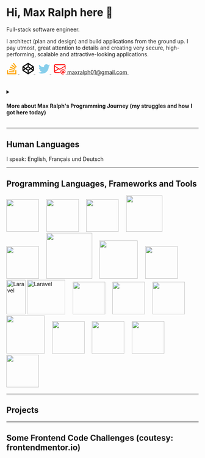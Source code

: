 # Hi, Max Ralph here 👋

Full-stack software engineer.

I architect (plan and design) and build applications from the ground up. I pay utmost, great attention to details and creating very secure, high-performing, scalable and attractive-looking applications.

<div>
    <a href="https://stackoverflow.com/users/15151841/maximillian-raphaels"><svg xmlns="http://www.w3.org/2000/svg" width="30" height="30" fill="orange" class="bi bi-stack-overflow" viewBox="0 0 16 16"><path d="M12.412 14.572V10.29h1.428V16H1v-5.71h1.428v4.282h9.984z"/><path d="M3.857 13.145h7.137v-1.428H3.857v1.428zM10.254 0 9.108.852l4.26 5.727 1.146-.852L10.254 0zm-3.54 3.377 5.484 4.567.913-1.097L7.627 2.28l-.914 1.097zM4.922 6.55l6.47 3.013.603-1.294-6.47-3.013-.603 1.294zm-.925 3.344 6.985 1.469.294-1.398-6.985-1.468-.294 1.397z"/></svg>
    </a> &nbsp;
    <a href="https://codepen.io/maxralph"><svg width="30" height="30" fill="white" viewBox="0 0 128 128"><path d="M125.571 39.926l-58.5-39c-1.997-1.23-4.128-1.24-6.142 0l-58.5 39C.929 40.926 0 42.712 0 44.497v39c0 1.786.929 3.572 2.429 4.571l58.5 39.006c1.996 1.229 4.128 1.24 6.142 0l58.5-39.006c1.5-.999 2.429-2.785 2.429-4.57v-39c0-1.786-.929-3.572-2.429-4.572zm-56.07-24.144l43.07 28.715-19.214 12.858L69.5 41.425V15.784zm-11.001 0v25.644L34.642 57.354 15.428 44.498 58.5 15.782zm-47.5 39l13.786 9.215L11 73.212v-18.43zm47.5 57.43L15.428 83.497 34.642 70.64 58.5 86.569v25.643zM64 76.997l-19.428-13 19.428-13 19.428 13-19.428 13zm5.5 35.215V86.569L93.357 70.64l19.214 12.857-43.07 28.715zm47.5-39l-13.786-9.215L117 54.783v18.429z" fill="#000"></path></svg>
    </a> &nbsp;
    <a href="https://twitter.com/jsuis_maxralph"><svg xmlns="http://www.w3.org/2000/svg" width="30" height="30" fill="skyblue" class="bi bi-twitter" viewBox="0 0 16 16"><path d="M5.026 15c6.038 0 9.341-5.003 9.341-9.334 0-.14 0-.282-.006-.422A6.685 6.685 0 0 0 16 3.542a6.658 6.658 0 0 1-1.889.518 3.301 3.301 0 0 0 1.447-1.817 6.533 6.533 0 0 1-2.087.793A3.286 3.286 0 0 0 7.875 6.03a9.325 9.325 0 0 1-6.767-3.429 3.289 3.289 0 0 0 1.018 4.382A3.323 3.323 0 0 1 .64 6.575v.045a3.288 3.288 0 0 0 2.632 3.218 3.203 3.203 0 0 1-.865.115 3.23 3.23 0 0 1-.614-.057 3.283 3.283 0 0 0 3.067 2.277A6.588 6.588 0 0 1 .78 13.58a6.32 6.32 0 0 1-.78-.045A9.344 9.344 0 0 0 5.026 15z"/></svg>
    </a> &nbsp;
    <!-- <br /> -->
    <a href=""><svg xmlns="http://www.w3.org/2000/svg" width="30" height="30" fill="red" class="bi bi-envelope-at" viewBox="0 0 16 16"><path d="M2 2a2 2 0 0 0-2 2v8.01A2 2 0 0 0 2 14h5.5a.5.5 0 0 0 0-1H2a1 1 0 0 1-.966-.741l5.64-3.471L8 9.583l7-4.2V8.5a.5.5 0 0 0 1 0V4a2 2 0 0 0-2-2H2Zm3.708 6.208L1 11.105V5.383l4.708 2.825ZM1 4.217V4a1 1 0 0 1 1-1h12a1 1 0 0 1 1 1v.217l-7 4.2-7-4.2Z"/><path d="M14.247 14.269c1.01 0 1.587-.857 1.587-2.025v-.21C15.834 10.43 14.64 9 12.52 9h-.035C10.42 9 9 10.36 9 12.432v.214C9 14.82 10.438 16 12.358 16h.044c.594 0 1.018-.074 1.237-.175v-.73c-.245.11-.673.18-1.18.18h-.044c-1.334 0-2.571-.788-2.571-2.655v-.157c0-1.657 1.058-2.724 2.64-2.724h.04c1.535 0 2.484 1.05 2.484 2.326v.118c0 .975-.324 1.39-.639 1.39-.232 0-.41-.148-.41-.42v-2.19h-.906v.569h-.03c-.084-.298-.368-.63-.954-.63-.778 0-1.259.555-1.259 1.4v.528c0 .892.49 1.434 1.26 1.434.471 0 .896-.227 1.014-.643h.043c.118.42.617.648 1.12.648Zm-2.453-1.588v-.227c0-.546.227-.791.573-.791.297 0 .572.192.572.708v.367c0 .573-.253.744-.564.744-.354 0-.581-.215-.581-.8Z"/></svg> maxralph01@gmail.com
    </a> &nbsp;
</div>

<br />
<br />
<details>
    <summary>
        <h4>More about Max Ralph's Programming Journey (my struggles and how I got here today)</h4>
    </summary>

This is a long, but interesting read if you like catchy life stories. I skipped some parts to make it shorter than it would have been.

I learnt about programming in 2007. I started programming in 2018. In 2019, I became very serious about it.

I have taken my time for years (since 2019), step-by-step to hone my skills. Throughout this build-up (preparatory) phase, I did not apply to jobs. Now, I am ready to be employed. By hiring me, you are assured of very high quality software.

I went through the perilous path of "self-taught".

First in 2007, I got my first laptop. I learnt about Python. I installed Python 2. But unfortunately, I did not know my way around it. I downloaded free books online, but could not make sense of any of it.

Later on, I learnt about Ruby. The red color drew me in. I downloaded a free e-book again on it. I would say I made extra progress than I had previously done with Python manuals, because I started understanding the steps. But in the end, I could not produce anything yet from all I had read. I dropped programming.

Later on in 2017, I learnt about Node.JS. I bought an online course on it. But I never opened it, unfortunately, because I had financial struggles I needed to tackle and had less free time to study.

Finally, in 2018, I decided to be really serious about it all. I downloaded another e-book, "HTML & CSS Design and Build Websites by Jon Duckett". This book gave me my first productive application (web pages).

I was using Atom, Sublime Text. No VS Code then and other IDEs that weren't mainstream. They got the job done.

Impressed by this feat I had achieved from this book, I went ahead and downloaded another e-book from the same author, but this time on JavaScript, "JavaScript and JQuery interactive front-end web development". JavaScript and JQuery sank in a bit. But did not yield the desired result.

I even tried the book, "Eloquent JavaScript by Marijn Haverbeke". This book helped me a bit. But I was still largely unproductive with JavaScript.

I was frustrated by how JavaScript did me. So, I kept searching and searching until in 2019, I found Google's MaterializeCSS. Materialize was a game changer for me as I was finally able to build presentable web pages with sprinkles of JavaScript.
My JavaScript worries had finally been solved!

And so, I decided never ever ever ever lol to touch JavaScript and ever again (I made it a point of duty), since I could use Materialize with its sprinkles of JS. Little did I know I would love JavaScript more than everything else later down the road.
So, I looked up PHP. I started experimenting with it as well. I found so many books. I read.

I learnt about frameworks that just like Materialize was for CSS, there were frameworks for programming languages. Zend Framework entered the room.

So, at this point, I had Zend and Materialize. I could build working pages. I chose Zend because it was presented as a framework that could build enterprise applications. And that Laravel was not as secure as it is. What did I know, I was teaching myself.

Unfortunately, the unexpected happened. Google announced they had decided to stop supporting MaterializeCSS. Zend on the other hand stopped supporting the framework for whatever reason.

The 2 technologies I knew had been decimated. I was demoralized.

I had to start afresh again. I learnt Bootstrap, which I had previously rejected as I was of the opinion that Google is stron ger than Twitter and whatever technologies they both had would mirror their strengths. I guess I was wrong, afterall.

I also needed to replace Zend. I started to learn vanilla PHP again. And luckily, I thought to myself to try out the Laravel I had earlier rejected in favor of the more "robust" Zend. I could not get something productive until I saw on YouTube, Brad Traversy's Laravel 5.8 course. This video series were a gamechanger for me.

Once more, I had Bootstrap and Laravel again up my sleeves. I could build anything.

Tailwind got released. I wasn't having it then. It was too long (the classes) and complicated for me.

Learnt basics of Python and I added Django framework to my list.

I stuck with Laravel and Bootstrap until I started encountering issues that required knowledge of the underlying technologies. I realized I needed to learn these languages.

I started with PHP. Then, Python.

In 2021, I learnt of MDN website and its powers. This made me as strong as I am today.

From MDN, I polished my HTML, CSS skills. MDN demystified the once scary JavaScript. And they made me love JavaScript so much that I would go into any interview with JavaScript as my preferred language. Once most scary to now most loved. Unimaginable!

I added Node.JS. I revised and updated my Django skills to include testing.

And I decided to touch some functional programming. I have been experimenting with Elixir and its Phoenix framework as it is being presented as more approachable than Haskell.

Later on, with the vanilla CSS skills I had obtained from MDN, the once scary TailwindCSS was just like plain old CSS, I got to realize to my amazement.

And here we are today with the skills I have. Battle-tested and ready to debug anything (my StackOverflow profile can probably attest to this) on my own.

</details>

---

## Human Languages

I speak:
English, Français und Deutsch

---

## Programming Languages, Frameworks and Tools

<div>
    <img src="https://cdn.jsdelivr.net/gh/devicons/devicon/icons/javascript/javascript-original.svg" width=85 /> &nbsp; &nbsp;
    <img src="https://cdn.jsdelivr.net/gh/devicons/devicon/icons/php/php-original.svg" width=85 /> &nbsp; &nbsp;
    <img src="https://cdn.jsdelivr.net/gh/devicons/devicon/icons/python/python-original-wordmark.svg" width=85 /> &nbsp; &nbsp;
    <img src="https://cdn.jsdelivr.net/gh/devicons/devicon/icons/elixir/elixir-original-wordmark.svg" width=95 /> &nbsp; &nbsp;
    <img src="https://cdn.jsdelivr.net/gh/devicons/devicon/icons/css3/css3-original-wordmark.svg" width=85 /> &nbsp; &nbsp;
    <img src="https://cdn.jsdelivr.net/gh/devicons/devicon/icons/nodejs/nodejs-original-wordmark.svg" width=120 /> &nbsp; &nbsp;
    <img src="https://cdn.jsdelivr.net/gh/devicons/devicon/icons/express/express-original-wordmark.svg" width=100 /> &nbsp; &nbsp;
    <img src="https://cdn.jsdelivr.net/gh/devicons/devicon/icons/react/react-original-wordmark.svg" width=85 /> &nbsp; &nbsp;
    <img align="" class="w-8 h-8 shrink-0 transition-all duration-300 lg:w-12 lg:h-12" src="https://laravel.com/img/logomark.min.svg" alt="Laravel" width="50" height="90">
    <img src="https://laravel.com//img/logotype.min.svg" alt="Laravel" class="hidden ml-4 lg:block" width="100" height="90"> &nbsp; &nbsp;
    <img src="https://cdn.jsdelivr.net/gh/devicons/devicon/icons/django/django-plain-wordmark.svg" width=85 /> &nbsp; &nbsp;
    <img src="https://cdn.jsdelivr.net/gh/devicons/devicon/icons/phoenix/phoenix-original-wordmark.svg" width=85 /> &nbsp; &nbsp;
    <img src="https://cdn.jsdelivr.net/gh/devicons/devicon/icons/bootstrap/bootstrap-original-wordmark.svg" width=85 /> &nbsp; &nbsp;
    <img src="https://cdn.jsdelivr.net/gh/devicons/devicon/icons/tailwindcss/tailwindcss-original-wordmark.svg" width=100 /> &nbsp; &nbsp;
    <img src="https://cdn.jsdelivr.net/gh/devicons/devicon/icons/mysql/mysql-original-wordmark.svg" width=85 /> &nbsp; &nbsp;
    <img src="https://cdn.jsdelivr.net/gh/devicons/devicon/icons/postgresql/postgresql-original-wordmark.svg" width=85 /> &nbsp; &nbsp;
    <img src="https://cdn.jsdelivr.net/gh/devicons/devicon/icons/mongodb/mongodb-original-wordmark.svg" width=85 /> &nbsp; &nbsp;
    <img src="https://cdn.jsdelivr.net/gh/devicons/devicon/icons/docker/docker-original-wordmark.svg" width=85 /> &nbsp; &nbsp;
          
</div>

---

## Projects

---

## Some Frontend Code Challenges (coutesy: frontendmentor.io)




<!--
**maxralph1/maxralph1** is a ✨ _special_ ✨ repository because its `README.md` (this file) appears on your GitHub profile.

Here are some ideas to get you started:

- 🔭 I’m currently working on ...
- 🌱 I’m currently learning ...
- 👯 I’m looking to collaborate on ...
- 🤔 I’m looking for help with ...
- 💬 Ask me about ...
- 📫 How to reach me: ...
- 😄 Pronouns: ...
- ⚡ Fun fact: ...
-->
